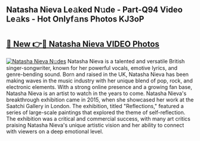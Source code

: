 ## Natasha Nieva Le𝚊ked N𝚞de - Part-Q94 Video Le𝚊ks - Hot Onlyf𝚊ns Photos KJ3oP

# <h2><a href="http://ac19016.deff.icu/?id=Natasha+Nieva">🔗 New 👉🔴 Natasha Nieva VIDEO Photos</a></h2>

[![Natasha Nieva N𝚞des](https://i.imgur.com/rIISA9y.gif)](http://ac19016.deff.icu/?id=Natasha+Nieva)
Natasha Nieva is a talented and versatile British singer-songwriter, known for her powerful vocals, emotive lyrics, and genre-bending sound. Born and raised in the UK, Natasha Nieva has been making waves in the music industry with her unique blend of pop, rock, and electronic elements. With a strong online presence and a growing fan base, Natasha Nieva is an artist to watch in the years to come. Natasha Nieva's breakthrough exhibition came in 2015, when she showcased her work at the Saatchi Gallery in London. The exhibition, titled "Reflections," featured a series of large-scale paintings that explored the theme of self-reflection. The exhibition was a critical and commercial success, with many art critics praising Natasha Nieva's unique artistic vision and her ability to connect with viewers on a deep emotional level.
